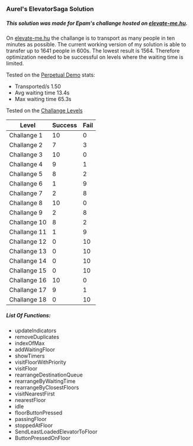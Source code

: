 ### Aurel's ElevatorSaga Solution

##### This solution was made for Epam's challange hosted on [elevate-me.hu](http://www.elevate-me.hu). 
On [elevate-me.hu](http://www.elevate-me.hu) the challange is to transport as many people in ten minutes as possible.
The current working version of my solution is able to transfer up to 1641 people in 600s. The lowest result is 1564.
Therefore optimization needed to be successful on levels where the waiting time is limited.

Tested on the [Perpetual Demo](http://play.elevatorsaga.com/#challenge=19)
stats:
* Transported/s 1.50
* Avg waiting time 13.4s
* Max waiting time 65.3s
 
Tested on the [Challange Levels](http://play.elevatorsaga.com/#challenge=1)

Level | Success | Fail
------------ | ------------- | ------------
Challange 1 | 10 | 0
Challange 2 | 7 | 3
Challange 3 | 10 | 0
Challange 4 | 9 | 1
Challange 5 | 8 | 2 
Challange 6 | 1 | 9
Challange 7 | 2 | 8
Challange 8 | 10 | 0
Challange 9 | 2 | 8
Challange 10 | 8 | 2
Challange 11 | 1 | 9
Challange 12 | 0 | 10
Challange 13 | 0 | 10
Challange 14 | 0 | 10
Challange 15 | 0 | 10 
Challange 16 | 10 | 0
Challange 17 | 9 | 1
Challange 18 | 0 | 10


##### List Of Functions:
  * updateIndicators
  * removeDuplicates
  * indexOfMax
  * addWaitingFloor
  * showTimers
  * visitFloorWithPriority
  * visitFloor
  * rearrangeDestinationQueue
  * rearrangeByWaitingTime
  * rearrangeByClosestFloors
  * visitNearestFirst
  * nearestFloor
  * idle
  * floorButtonPressed
  * passingFloor
  * stoppedAtFloor
  * SendLeastLoadedElevatorToFloor
  * ButtonPressedOnFloor

